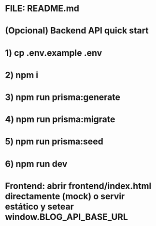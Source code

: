 # FILE: README.md
# (Opcional) Backend API quick start
# 1) cp .env.example .env
# 2) npm i
# 3) npm run prisma:generate
# 4) npm run prisma:migrate
# 5) npm run prisma:seed
# 6) npm run dev
#
# Frontend: abrir frontend/index.html directamente (mock) o servir estático y setear window.BLOG_API_BASE_URL
